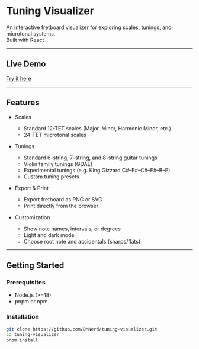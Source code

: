 # Tuning Visualizer

An interactive fretboard visualizer for exploring scales, tunings, and microtonal systems.  
Built with React

---

## Live Demo

[Try it here](https://tune.nrds.cz/)

---

## Features

- Scales
  - Standard 12-TET scales (Major, Minor, Harmonic Minor, etc.)
  - 24-TET microtonal scales

- Tunings
  - Standard 6-string, 7-string, and 8-string guitar tunings
  - Violin family tunings (GDAE)
  - Experimental tunings (e.g. King Gizzard C#–F#–C#–F#–B–E)
  - Custom tuning presets

- Export & Print
  - Export fretboard as PNG or SVG
  - Print directly from the browser

- Customization
  - Show note names, intervals, or degrees
  - Light and dark mode
  - Choose root note and accidentals (sharps/flats)

---

## Getting Started

### Prerequisites

- Node.js (>=18)
- pnpm or npm

### Installation

```bash
git clone https://github.com/DMNerd/tuning-visualizer.git
cd tuning-visualizer
pnpm install
```
